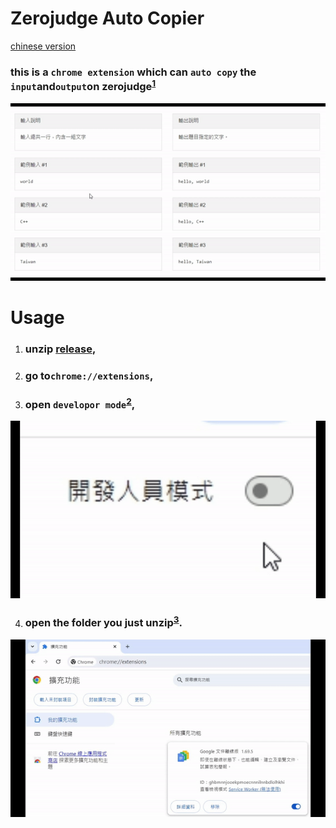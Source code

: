 <h1>Zerojudge Auto Copier</h1>
<a href="md\README.MD">chinese version</a>

### this is a `chrome extension` which can `auto copy` the `input`and`output`on zerojudge<sup><a href="#1" target=_self>1</a></sup>
<img src="images/gif1.gif" id=1 alt="1-usage" title="1-usage"></img>

<h1>Usage</h1>

1. ### unzip [release](https://github.com/x1ulan/zerojudge-extension/releases/tag/1.0),
2. ### go to`chrome://extensions`,
3. ### open `developor mode`<sup><a href="#2" target=_self>2</a></sup>,
<img src="images/gif2.gif" id=2 alt="2-open dev-mode" title="2-open dev-mode"></img>

4. ### open the folder you just unzip<sup><a href="#3" target=_self>3</a></sup>.
<img src="images/gif3.gif" id=3 alt="3-import" title="3-import"></img>

